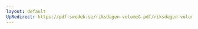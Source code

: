 ```yaml
---
layout: default
UpRedirect: https://pdf.swedeb.se/riksdagen-volumeG-pdf/riksdagen-volumeG-pdf/data/199495/reg_199495/reg_199495_0222.pdf
---
```

